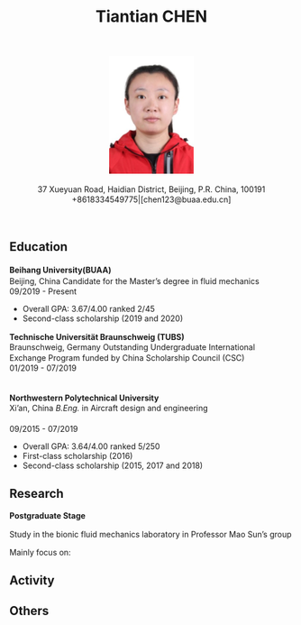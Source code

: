 
#  <center>Tiantian CHEN</center>

　<div align="center">![an image](https://raw.githubusercontent.com/TiantianCHEN123/TTCHEN.github.io/gh-pages/myprofile.png#pic_center)</div>  
<p align="center">37 Xueyuan Road, Haidian District, Beijing, P.R. China, 100191　　　　　　　　　　　　　　　　　　　　　　　　　　　　　　　　　　　　　　　　　+8618334549775|[chen123@buaa.edu.cn]</p>　


## **Education**
**Beihang University(BUAA)**　　　　　　　　　　　　　　　　　　　　　　　　　　　　　　　　　　　　　　　　　　　　Beijing, China
  Candidate for the Master’s degree in fluid mechanics　　　　　　　　　　　　　　　　　　　　　　　　　　　　　　　09/2019 - Present
- Overall GPA: 3.67/4.00 ranked 2/45
- Second-class scholarship (2019 and 2020)

**Technische Universität Braunschweig (TUBS)**　　　　　　　　　　　　　　　　　　　　　　　　　　　　　　　　Braunschweig, Germany
Outstanding Undergraduate International Exchange Program funded by China Scholarship Council (CSC)　　　　　　　　01/2019 - 07/2019 　　　　　　　　　　　　　　　　　　　　　　　　　　　　　　　　　　　　　　　　　　　　　　　　　　　　　　　　　


**Northwestern Polytechnical University**　　　　　　　　　　　　　　　　　　　　　　　　　　　　　　　　　　　　　　　　Xi’an, China
*B.Eng.* in Aircraft design and engineering 　　　　　　　　　　      　　　　　　　　　　　　　　　　　　　　　　　　&ensp;　09/2015 - 07/2019
- Overall GPA: 3.64/4.00 ranked 5/250
- First-class scholarship (2016)
- Second-class scholarship (2015, 2017 and 2018)

## Research
**Postgraduate Stage**

Study in the bionic fluid mechanics laboratory in Professor Mao Sun’s group　

Mainly focus on:


## Activity

## Others
